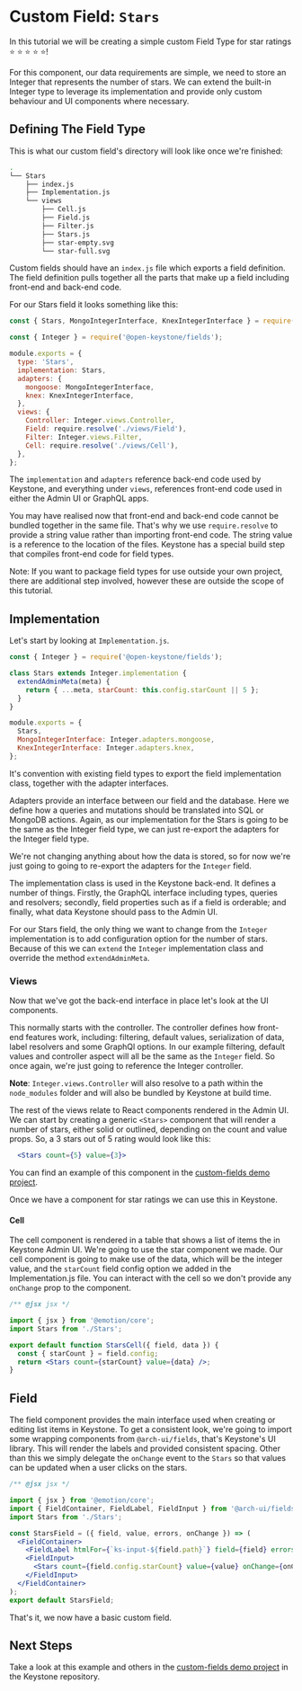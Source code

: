 <!--[meta]
section: tutorials
title: Custom fields
order: 5
[meta]-->

# Custom Field: `Stars`

In this tutorial we will be creating a simple custom Field Type for star ratings ⭐️ ⭐️ ⭐️ ⭐️ ⭐️!

For this component, our data requirements are simple, we need to store an Integer that represents the number of stars. We can extend the built-in Integer type to leverage its implementation and provide only custom behaviour and UI components where necessary.

## Defining The Field Type

This is what our custom field's directory will look like once we're finished:

```sh
.
└── Stars
    ├── index.js
    ├── Implementation.js
    └── views
        ├── Cell.js
        ├── Field.js
        ├── Filter.js
        ├── Stars.js
        ├── star-empty.svg
        └── star-full.svg
```

Custom fields should have an `index.js` file which exports a field definition. The field definition pulls together all the parts that make up a field including front-end and back-end code.

For our Stars field it looks something like this:

```js
const { Stars, MongoIntegerInterface, KnexIntegerInterface } = require('./Implementation');

const { Integer } = require('@open-keystone/fields');

module.exports = {
  type: 'Stars',
  implementation: Stars,
  adapters: {
    mongoose: MongoIntegerInterface,
    knex: KnexIntegerInterface,
  },
  views: {
    Controller: Integer.views.Controller,
    Field: require.resolve('./views/Field'),
    Filter: Integer.views.Filter,
    Cell: require.resolve('./views/Cell'),
  },
};
```

The `implementation` and `adapters` reference back-end code used by Keystone, and everything under `views`, references front-end code used in either the Admin UI or GraphQL apps.

You may have realised now that front-end and back-end code cannot be bundled together in the same file. That's why we use `require.resolve` to provide a string value rather than importing front-end code. The string value is a reference to the location of the files. Keystone has a special build step that compiles front-end code for field types.

Note: If you want to package field types for use outside your own project, there are additional step involved, however these are outside the scope of this tutorial.

## Implementation

Let's start by looking at `Implementation.js`.

```js
const { Integer } = require('@open-keystone/fields');

class Stars extends Integer.implementation {
  extendAdminMeta(meta) {
    return { ...meta, starCount: this.config.starCount || 5 };
  }
}

module.exports = {
  Stars,
  MongoIntegerInterface: Integer.adapters.mongoose,
  KnexIntegerInterface: Integer.adapters.knex,
};
```

It's convention with existing field types to export the field implementation class, together with the adapter interfaces.

Adapters provide an interface between our field and the database. Here we define how a queries and mutations should be translated into SQL or MongoDB actions. Again, as our implementation for the Stars is going to be the same as the Integer field type, we can just re-export the adapters for the Integer field type.

We're not changing anything about how the data is stored, so for now we're just going to going to re-export the adapters for the `Integer` field.

The implementation class is used in the Keystone back-end. It defines a number of things. Firstly, the GraphQL interface including types, queries and resolvers; secondly, field properties such as if a field is orderable; and finally, what data Keystone should pass to the Admin UI.

For our Stars field, the only thing we want to change from the `Integer` implementation is to add configuration option for the number of stars. Because of this we can `extend` the `Integer` implementation class and override the method `extendAdminMeta`.

### Views

Now that we've got the back-end interface in place let's look at the UI components.

This normally starts with the controller. The controller defines how front-end features work, including: filtering, default values, serialization of data, label resolvers and some GraphQl options. In our example filtering, default values and controller aspect will all be the same as the `Integer` field. So once again, we're just going to reference the Integer controller.

**Note**: `Integer.views.Controller` will also resolve to a path within the `node_modules` folder and will also be bundled by Keystone at build time.

The rest of the views relate to React components rendered in the Admin UI. We can start by creating a generic `<Stars>` component that will render a number of stars, either solid or outlined, depending on the count and value props. So, a 3 stars out of 5 rating would look like this:

```jsx
  <Stars count={5} value={3}>
```

You can find an example of this component in the [custom-fields demo project](https://github.com/keystonejs/keystone-5/tree/main/examples/custom-fields/fields/Stars/views/Stars.js).

Once we have a component for star ratings we can use this in Keystone.

#### Cell

The cell component is rendered in a table that shows a list of items the in Keystone Admin UI. We're going to use the star component we made. Our cell component is going to make use of the data, which will be the integer value, and the `starCount` field config option we added in the Implementation.js file. You can interact with the cell so we don't provide any `onChange` prop to the component.

```jsx title=/views/Cell.js
/** @jsx jsx */

import { jsx } from '@emotion/core';
import Stars from './Stars';

export default function StarsCell({ field, data }) {
  const { starCount } = field.config;
  return <Stars count={starCount} value={data} />;
}
```

## Field

The field component provides the main interface used when creating or editing list items in Keystone. To get a consistent look, we're going to import some wrapping components from `@arch-ui/fields`, that's Keystone's UI library. This will render the labels and provided consistent spacing. Other than this we simply delegate the `onChange` event to the `Stars` so that values can be updated when a user clicks on the stars.

```jsx
/** @jsx jsx */

import { jsx } from '@emotion/core';
import { FieldContainer, FieldLabel, FieldInput } from '@arch-ui/fields';
import Stars from './Stars';

const StarsField = ({ field, value, errors, onChange }) => (
  <FieldContainer>
    <FieldLabel htmlFor={`ks-input-${field.path}`} field={field} errors={errors} />
    <FieldInput>
      <Stars count={field.config.starCount} value={value} onChange={onChange} />
    </FieldInput>
  </FieldContainer>
);
export default StarsField;
```

That's it, we now have a basic custom field.

## Next Steps

Take a look at this example and others in the [custom-fields demo project](https://github.com/keystonejs/keystone-5/tree/main/examples/custom-fields/) in the Keystone repository.
